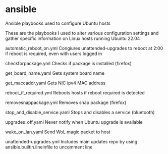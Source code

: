# ansible
Ansible playbooks used to configure Ubuntu hosts

These are the playbooks I used to alter various configuration settings and gather specific information on Linux hosts running Ubuntu 22.04

automatic_reboot_on.yml
Congiures unattended-upgrades to reboot at 2:00 if reboot is required, even with users logged in

checkforpackage.yml
Checks if package is installed (firefox)

get_board_name.yaml
Gets system board name

get_maccaddr.yaml
Gets NIC ipv4 MAC address

reboot_if_required.yml
Reboots hosts if reboot required is detected

removesnappackage.yml
Removes snap package (firefox)

stop_and_disable_service.yaml
Stops and disables a service (bluetooth)

upgrades_off.yaml
Never notify when Ubuntu upgrade is available

wake_on_lan.yaml
Send WoL magic packet to host

unattended-upgrades.yml
Includes main updates repo by using ansible.builtin.lineinfile to uncomment line
